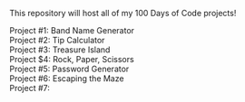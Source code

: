 This repository will host all of my 100 Days of Code projects!

Project #1: Band Name Generator  
Project #2: Tip Calculator  
Project #3: Treasure Island  
Project $4: Rock, Paper, Scissors  
Project #5: Password Generator  
Project #6: Escaping the Maze  
Project #7:
